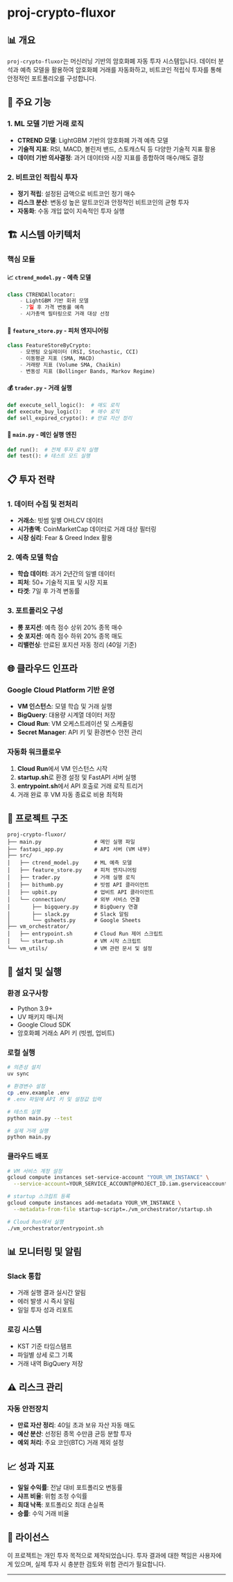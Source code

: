 # proj-crypto-fluxor

## 📊 개요

`proj-crypto-fluxor`는 머신러닝 기반의 암호화폐 자동 투자 시스템입니다. 
데이터 분석과 예측 모델을 활용하여 암호화폐 거래를 자동화하고, 
비트코인 적립식 투자를 통해 안정적인 포트폴리오를 구성합니다.

## 🎯 주요 기능

### 1. ML 모델 기반 거래 로직
- **CTREND 모델**: LightGBM 기반의 암호화폐 가격 예측 모델
- **기술적 지표**: RSI, MACD, 볼린저 밴드, 스토캐스틱 등 다양한 기술적 지표 활용
- **데이터 기반 의사결정**: 과거 데이터와 시장 지표를 종합하여 매수/매도 결정

### 2. 비트코인 적립식 투자
- **정기 적립**: 설정된 금액으로 비트코인 정기 매수
- **리스크 분산**: 변동성 높은 알트코인과 안정적인 비트코인의 균형 투자
- **자동화**: 수동 개입 없이 지속적인 투자 실행

## 🏗️ 시스템 아키텍처

### 핵심 모듈

#### 📈 `ctrend_model.py` - 예측 모델
```python
class CTRENDAllocator:
    - LightGBM 기반 회귀 모델
    - 7일 후 가격 변동률 예측
    - 시가총액 필터링으로 거래 대상 선정
```

#### 🔧 `feature_store.py` - 피처 엔지니어링
```python
class FeatureStoreByCrypto:
    - 모멘텀 오실레이터 (RSI, Stochastic, CCI)
    - 이동평균 지표 (SMA, MACD)
    - 거래량 지표 (Volume SMA, Chaikin)
    - 변동성 지표 (Bollinger Bands, Markov Regime)
```

#### 💰 `trader.py` - 거래 실행
```python
def execute_sell_logic():  # 매도 로직
def execute_buy_logic():   # 매수 로직
def sell_expired_crypto(): # 만료 자산 정리
```

#### 🚀 `main.py` - 메인 실행 엔진
```python
def run():  # 전체 투자 로직 실행
def test(): # 테스트 모드 실행
```

## 📋 투자 전략

### 1. 데이터 수집 및 전처리
- **거래소**: 빗썸 일별 OHLCV 데이터
- **시가총액**: CoinMarketCap 데이터로 거래 대상 필터링
- **시장 심리**: Fear & Greed Index 활용

### 2. 예측 모델 학습
- **학습 데이터**: 과거 2년간의 일별 데이터
- **피처**: 50+ 기술적 지표 및 시장 지표
- **타겟**: 7일 후 가격 변동률

### 3. 포트폴리오 구성
- **롱 포지션**: 예측 점수 상위 20% 종목 매수
- **숏 포지션**: 예측 점수 하위 20% 종목 매도
- **리밸런싱**: 만료된 포지션 자동 정리 (40일 기준)

## 🌐 클라우드 인프라

### Google Cloud Platform 기반 운영
- **VM 인스턴스**: 모델 학습 및 거래 실행
- **BigQuery**: 대용량 시계열 데이터 저장
- **Cloud Run**: VM 오케스트레이션 및 스케줄링
- **Secret Manager**: API 키 및 환경변수 안전 관리

### 자동화 워크플로우
1. **Cloud Run**에서 VM 인스턴스 시작
2. **startup.sh**로 환경 설정 및 FastAPI 서버 실행
3. **entrypoint.sh**에서 API 호출로 거래 로직 트리거
4. 거래 완료 후 VM 자동 종료로 비용 최적화

## 📁 프로젝트 구조

```
proj-crypto-fluxor/
├── main.py                 # 메인 실행 파일
├── fastapi_app.py          # API 서버 (VM 내부)
├── src/
│   ├── ctrend_model.py     # ML 예측 모델
│   ├── feature_store.py    # 피처 엔지니어링
│   ├── trader.py           # 거래 실행 로직
│   ├── bithumb.py          # 빗썸 API 클라이언트
│   ├── upbit.py            # 업비트 API 클라이언트
│   └── connection/         # 외부 서비스 연결
│       ├── bigquery.py     # BigQuery 연결
│       ├── slack.py        # Slack 알림
│       └── gsheets.py      # Google Sheets
├── vm_orchestrator/
│   ├── entrypoint.sh       # Cloud Run 제어 스크립트
│   └── startup.sh          # VM 시작 스크립트
└── vm_utils/               # VM 관련 문서 및 설정
```

## 🔧 설치 및 실행

### 환경 요구사항
- Python 3.9+
- UV 패키지 매니저
- Google Cloud SDK
- 암호화폐 거래소 API 키 (빗썸, 업비트)

### 로컬 실행
```bash
# 의존성 설치
uv sync

# 환경변수 설정
cp .env.example .env
# .env 파일에 API 키 및 설정값 입력

# 테스트 실행
python main.py --test

# 실제 거래 실행
python main.py
```

### 클라우드 배포
```bash
# VM 서비스 계정 설정
gcloud compute instances set-service-account "YOUR_VM_INSTANCE" \
  --service-account=YOUR_SERVICE_ACCOUNT@PROJECT_ID.iam.gserviceaccount.com

# startup 스크립트 등록
gcloud compute instances add-metadata YOUR_VM_INSTANCE \
  --metadata-from-file startup-script=./vm_orchestrator/startup.sh

# Cloud Run에서 실행
./vm_orchestrator/entrypoint.sh
```

## 📊 모니터링 및 알림

### Slack 통합
- 거래 실행 결과 실시간 알림
- 에러 발생 시 즉시 알림
- 일일 투자 성과 리포트

### 로깅 시스템
- KST 기준 타임스탬프
- 파일별 상세 로그 기록
- 거래 내역 BigQuery 저장

## ⚠️ 리스크 관리

### 자동 안전장치
- **만료 자산 정리**: 40일 초과 보유 자산 자동 매도
- **예산 분산**: 선정된 종목 수만큼 균등 분할 투자
- **예외 처리**: 주요 코인(BTC) 거래 제외 설정

## 📈 성과 지표

- **일일 수익률**: 전날 대비 포트폴리오 변동률
- **샤프 비율**: 위험 조정 수익률
- **최대 낙폭**: 포트폴리오 최대 손실폭
- **승률**: 수익 거래 비율

## 📄 라이선스

이 프로젝트는 개인 투자 목적으로 제작되었습니다. 
투자 결과에 대한 책임은 사용자에게 있으며, 
실제 투자 시 충분한 검토와 위험 관리가 필요합니다.

---
